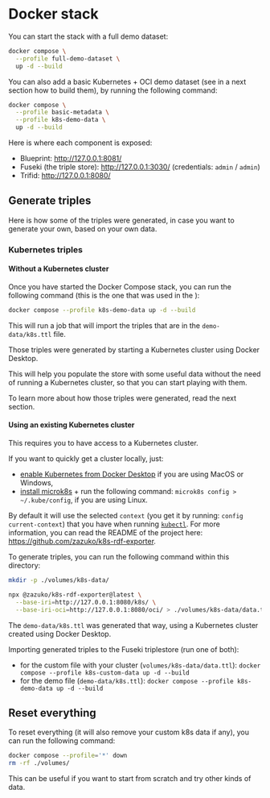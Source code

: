 # Docker stack

You can start the stack with a full demo dataset:

```sh
docker compose \
  --profile full-demo-dataset \
  up -d --build
```

You can also add a basic Kubernetes + OCI demo dataset (see in a next section how to build them), by running the following command:

```sh
docker compose \
  --profile basic-metadata \
  --profile k8s-demo-data \
  up -d --build
```

Here is where each component is exposed:

- Blueprint: http://127.0.0.1:8081/
- Fuseki (the triple store): http://127.0.0.1:3030/ (credentials: `admin` / `admin`)
- Trifid: http://127.0.0.1:8080/

## Generate triples

Here is how some of the triples were generated, in case you want to generate your own, based on your own data.

### Kubernetes triples

#### Without a Kubernetes cluster

Once you have started the Docker Compose stack, you can run the following command (this is the one that was used in the ):

```sh
docker compose --profile k8s-demo-data up -d --build
```

This will run a job that will import the triples that are in the `demo-data/k8s.ttl` file.

Those triples were generated by starting a Kubernetes cluster using Docker Desktop.

This will help you populate the store with some useful data without the need of running a Kubernetes cluster, so that you can start playing with them.

To learn more about how those triples were generated, read the next section.

#### Using an existing Kubernetes cluster

This requires you to have access to a Kubernetes cluster.

If you want to quickly get a cluster locally, just:

- [enable Kubernetes from Docker Desktop](https://docs.docker.com/desktop/kubernetes/) if you are using MacOS or Windows,
- [install microk8s](https://microk8s.io/#install-microk8s) + run the following command: `microk8s config > ~/.kube/config`, if you are using Linux.

By default it will use the selected `context` (you get it by running: `config current-context`) that you have when running [`kubectl`](https://kubernetes.io/docs/tasks/tools/#kubectl).
For more information, you can read the README of the project here: https://github.com/zazuko/k8s-rdf-exporter.

To generate triples, you can run the following command within this directory:

```sh
mkdir -p ./volumes/k8s-data/

npx @zazuko/k8s-rdf-exporter@latest \
  --base-iri=http://127.0.0.1:8080/k8s/ \
  --base-iri-oci=http://127.0.0.1:8080/oci/ > ./volumes/k8s-data/data.ttl
```

The `demo-data/k8s.ttl` was generated that way, using a Kubernetes cluster created using Docker Desktop.

Importing generated triples to the Fuseki triplestore (run one of both):

- for the custom file with your cluster (`volumes/k8s-data/data.ttl`): `docker compose --profile k8s-custom-data up -d --build`
- for the demo file (`demo-data/k8s.ttl`): `docker compose --profile k8s-demo-data up -d --build`

## Reset everything

To reset everything (it will also remove your custom k8s data if any), you can run the following command:

```sh
docker compose --profile='*' down
rm -rf ./volumes/
```

This can be useful if you want to start from scratch and try other kinds of data.
